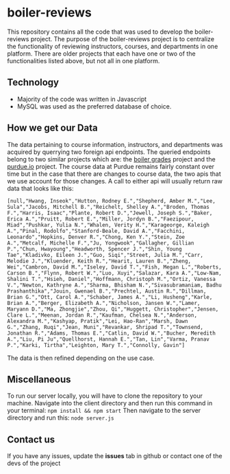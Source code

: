 # boiler-reviews
This repository contains all the code that was used to develop the boiler-reviews project. The purpose of the boiler-reviews project is to centralize the functionality of reviewing instructors, courses, and departments in one platform. There are older projects that each have one or two of the functionalities listed above, but not all in one platform.

## Technology
* Majority of the code was written in Javascript
* MySQL was used as the preferred database of choice.

## How we get our Data
The data pertaining to course information, instructors, and departments was acquired by querrying two foreign api endpoints. The queried endpoints belong to two similar projects which are: the <a href="https://www.boilergrades.com/" target="_blank">boiler grades</a> project and the <a href="https://www.purdue.io/" target="_blank">purdue.io</a> project. The course data at Purdue remains fairly constant over time but in the case that there are changes to course data, the two apis that we use account for those changes. A call to either api will usually return raw data that looks like this:

```
[null,"Hwang, Inseok","Hutton, Rodney E.","Shepherd, Amber M.","Lee, Sula","Jacobs, Mitchell B.","Reichelt, Shelley A.","Broden, Thomas F.","Harris, Isaac","Plante, Robert D.","Jewell, Joseph S.","Baker, Erica A.","Pruitt, Robert E.","Miller, Jordyn B.","Faezipour, Miad","Pushkar, Yulia N.","Whalen, Verity H.","Karageorge, Kaleigh A.","Pinal, Rodolfo","Stanford-Beale, David A.","Facchini, Leonardo","Hopkins, Denver R.","Chong, Ken Y.","Stein, Zoe A.","Metcalf, Michelle F.","Ju, Yongwook","Gallagher, Gillian P.","Chun, Hwayoung","Headworth, Spencer J.","Shin, Young Tae","Kladivko, Eileen J.","Guo, Siqi","Street, Julia M.","Carr, Melodie J.","Kluender, Keith R.","Hearit, Lauren B.","Zheng, Wei","Cambron, David M.","Iseley, David T.","Fish, Megan L.","Roberts, Carson B.","Flynn, Robert W.","Luo, Xuyi","Salazar, Kara A.","Low-Nam, Shalini T.","Hsieh, Daniel","Hoffmann, Christoph M.","Ortiz, Vanessa V.","Newton, Kathryne A.","Sharma, Bhisham N.","Sivasubramaniam, Badhu Prashanthika","Jouin, Gwenael B.","Prechtel, Austin R.","Dillman, Brian G.","Ott, Carol A.","Schaber, James A.","Li, Husheng","Karle, Brian A.","Berger, Elizabeth A.","Nicholson, Jansen W.","Lamer, Maryann D.","Ma, Zhongjie","Zhou, Qi","Huggett, Christopher","Jensen, Clare L.","Meenan, Jordan R.","Kaufman, Chelsea N.","Anderson, Alexandra M.","Kashyap, Pratik","Lei, Hao-Ran","Marsh, Dawn G.","Zhang, Ruqi","Jean, Muni","Revankar, Shripad T.","Townsend, Jonathan R.","Adams, Thomas E.","Catlin, David W.","Bucher, Meredith A.","Liu, Pi Ju","Quellhorst, Hannah E.","Tan, Lin","Varma, Pranav P.","Karki, Tirtha","Leighton, Mary T.","Connolly, Gavin"]
```
 The data is then refined depending on the use case.
 
 ## Miscellaneous
 To run our server locally, you will have to clone the repository to your machine. Navigate into the client directory and then run this command in your terminal:
 `npm install && npm start` 
 Then navigate to the server directory and run this:
 `node server.js`
 
 ## Contact us
 If you have any issues, update the __issues__ tab in github or contact one of the devs of the project 
